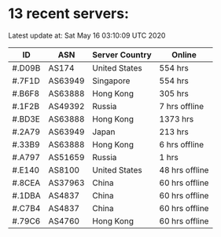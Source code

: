 # 13 recent servers:

Latest update at: Sat May 16 03:10:09 UTC 2020

| ID | ASN | Server Country | Online |
| -- | --- | -------------- | ------ |
| #.D09B | AS174 | United States | 554 hrs |
| #.7F1D | AS63949 | Singapore | 554 hrs |
| #.B6F8 | AS63888 | Hong Kong | 305 hrs |
| #.1F2B | AS49392 | Russia | 7 hrs offline |
| #.BD3E | AS63888 | Hong Kong | 1373 hrs |
| #.2A79 | AS63949 | Japan | 213 hrs |
| #.33B9 | AS63888 | Hong Kong | 6 hrs offline |
| #.A797 | AS51659 | Russia | 1 hrs |
| #.E140 | AS8100 | United States | 48 hrs offline |
| #.8CEA | AS37963 | China | 60 hrs offline |
| #.1DBA | AS4837 | China | 60 hrs offline |
| #.C7B4 | AS4837 | China | 60 hrs offline |
| #.79C6 | AS4760 | Hong Kong | 60 hrs offline |

